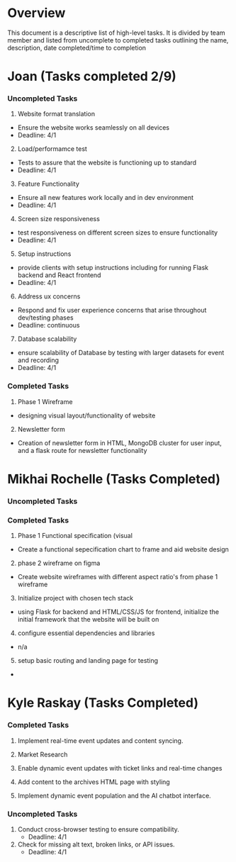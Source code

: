 # Overview

This document is a descriptive list of high-level tasks. It is divided by team member and listed from uncomplete to completed tasks outlining the name, description, date completed/time to completion

# Joan (Tasks completed 2/9)
### Uncompleted Tasks
1. Website format translation
 * Ensure the website works seamlessly on all devices
 * Deadline: 4/1

2. Load/performamce test
 * Tests to assure that the website is functioning up to standard
 * Deadline: 4/1

3. Feature Functionality
 * Ensure all new features work locally and in dev environment
 * Deadline: 4/1

4. Screen size responsiveness
 * test responsiveness on different screen sizes to ensure functionality
 * Deadline: 4/1

5. Setup instructions
 * provide clients with setup instructions including for running Flask backend and React frontend
 * Deadline: 4/1
 
6. Address ux concerns
 * Respond and fix user experience concerns that arise throughout dev/testing phases
 * Deadline: continuous

7. Database scalability
 * ensure scalability of Database by testing with larger datasets for event and recording
 * Deadline: 4/1

### Completed Tasks

1. Phase 1 Wireframe
* designing visual layout/functionality of website

2. Newsletter form
* Creation of newsletter form in HTML, MongoDB cluster for user input, and a flask route for newsletter functionality

# Mikhai Rochelle (Tasks Completed)
### Uncompleted Tasks
### Completed Tasks

1. Phase 1 Functional specification (visual
* Create a functional sepecification chart to frame and aid website design

2. phase 2 wireframe on figma
* Create website wireframes with different aspect ratio's from phase 1 wireframe

3. Initialize project with chosen tech stack
* using Flask for backend and HTML/CSS/JS for frontend, initialize the initial framework that the website will be built on

4. configure essential dependencies and libraries
* n/a

5. setup basic routing and landing page for testing
*

# Kyle Raskay (Tasks Completed)
### Completed Tasks
1. Implement real-time event updates and content syncing.

3. Market Research

5. Enable dynamic event updates with ticket links and real-time changes

7. Add content to the archives HTML page with styling

9. Implement dynamic event population and the AI chatbot interface.

### Uncompleted Tasks
1. Conduct cross-browser testing to ensure compatibility.
   * Deadline: 4/1
2. Check for missing alt text, broken links, or API issues.
   * Deadline: 4/1

